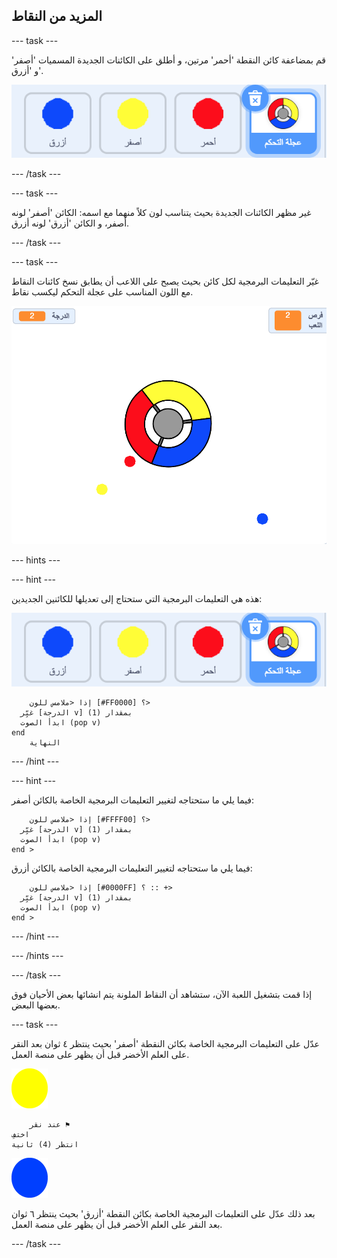 ## المزيد من النقاط

--- task ---

قم بمضاعفة كائن النقطة 'أحمر' مرتين، و أطلق على الكائنات الجديدة المسميات 'أصفر' و 'أزرق'.

![لقطة الشاشة](images/dots-more-dots.png)

--- /task ---

--- task ---

غير مظهر الكائنات الجديدة بحيث يتناسب لون كلاً منهما مع اسمه: الكائن 'أصفر' لونه أصفر، و الكائن 'أزرق' لونه أزرق.

--- /task ---

--- task ---

غيّر التعليمات البرمجية لكل كائن بحيث يصبح على اللاعب أن يطابق نسخ كائنات النقاط مع اللون المناسب على عجلة التحكم ليكسب نقاط.

![لقطة الشاشة](images/dots-all-test.png)

--- hints ---


--- hint ---

هذه هي التعليمات البرمجية التي ستحتاج إلى تعديلها للكائنين الجديدين:

![لقطة الشاشة](images/dots-more-dots.png)

```blocks3
    إذا <ملامس للون [#FF0000] ؟> 
  غيِّر [الدرجة v] بمقدار (1)
  ابدأ الصوت (pop v)
end
    النهاية
```

--- /hint ---

--- hint ---

فيما يلي ما ستحتاجه لتغيير التعليمات البرمجية الخاصة بالكائن أصفر:

```blocks3
    إذا <ملامس للون [#FFFF00] ؟> 
  غيِّر [الدرجة v] بمقدار (1)
  ابدأ الصوت (pop v)
end >
```

فيما يلي ما ستحتاجه لتغيير التعليمات البرمجية الخاصة بالكائن أزرق:

```blocks3
    إذا <ملامس للون [#0000FF] ؟ :: +> 
  غيِّر [الدرجة v] بمقدار (1)
  ابدأ الصوت (pop v)
end >
```

--- /hint ---

--- /hints ---

--- /task ---

إذا قمت بتشغيل اللعبة الآن، ستشاهد أن النقاط الملونة يتم انشائها بعض الأحيان فوق بعضها البعض.

--- task ---

عدّل على التعليمات البرمجية الخاصة بكائن النقطة 'أصفر' بحيث ينتظر ٤ ثوان بعد النقر على العلم الأخضر قبل أن يظهر على منصة العمل.

![النقطة الصفراء](images/yellow-sprite.png)

```blocks3
    عند نقر ⚑
اختفِ
انتظر (4) ثانية
```

![النقطة الزرقاء](images/blue-sprite.png)

بعد ذلك عدّل على التعليمات البرمجية الخاصة بكائن النقطة 'أزرق' بحيث ينتظر ٦ ثوان بعد النقر على العلم الأخضر قبل أن يظهر على منصة العمل.

--- /task ---